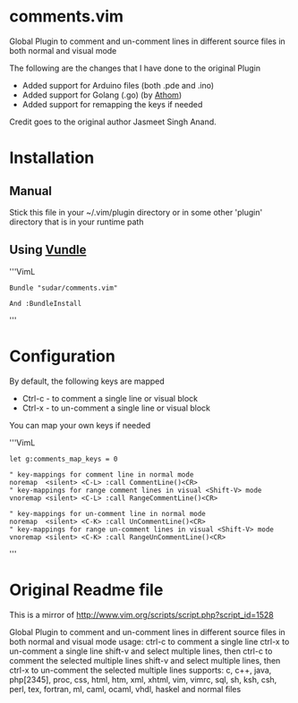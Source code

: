 comments.vim
=============

Global Plugin to comment and un-comment lines in different source files in both normal and visual <Shift-V> mode 

The following are the changes that I have done to the original Plugin

- Added support for Arduino files (both .pde and .ino)
- Added support for Golang (.go) (by [Athom](https://github.com/athom))
- Added support for remapping the keys if needed

Credit goes to the original author Jasmeet Singh Anand.

Installation
============

Manual 
------
Stick this file in your ~/.vim/plugin directory or in some other 'plugin' directory that is in your runtime path  

Using [Vundle](https://github.com/gmarik/vundle)
-------------

'''VimL

    Bundle "sudar/comments.vim"

    And :BundleInstall

'''

Configuration
=============

By default, the following keys are mapped

- Ctrl-c - to comment a single line or visual block
- Ctrl-x - to un-comment a single line or visual block

You can map your own keys if needed

'''VimL


    let g:comments_map_keys = 0

    " key-mappings for comment line in normal mode
    noremap  <silent> <C-L> :call CommentLine()<CR>
    " key-mappings for range comment lines in visual <Shift-V> mode
    vnoremap <silent> <C-L> :call RangeCommentLine()<CR>

    " key-mappings for un-comment line in normal mode
    noremap  <silent> <C-K> :call UnCommentLine()<CR>
    " key-mappings for range un-comment lines in visual <Shift-V> mode
    vnoremap <silent> <C-K> :call RangeUnCommentLine()<CR>

'''


Original Readme file
====================
This is a mirror of http://www.vim.org/scripts/script.php?script_id=1528

Global Plugin to comment and un-comment lines in different source files in both normal and visual <Shift-V> mode
usage:
ctrl-c to comment a single line
ctrl-x to un-comment a single line
shift-v and select multiple lines, then ctrl-c to comment the selected multiple lines
shift-v and select multiple lines, then ctrl-x to un-comment the selected multiple lines
supports: c, c++, java, php[2345], proc, css, html, htm, xml, xhtml, vim, vimrc, sql, sh, ksh, csh, perl, tex, fortran, ml, caml, ocaml, vhdl, haskel and normal files
